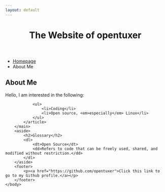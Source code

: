 ```yaml
---
layout: default
---
```

<html lang="en-US">
	<head>
		<meta charset="utf-8" />
		<meta name="viewport" content="width=device-width" />
		<title>About Me</title>
	</head>
	<body>
		<header>
			<h1>The Website of  opentuxer</h1>
		</header>
		<nav>
	    		<ul>
				<li><a href="index.html">Homepage</a></li>
				<li>About Me</li>
			</ul>
		</nav>
    		<main>
			<article>
				<h2>About Me</h2>	
				<p>Hello, I am interested in the following:</p>
		  
				<ul>
					<li>Coding</li>
					<li>Open source, <em>especially</em> Linux</li>
				</ul>
			</article>
		</main>
		<aside>
			<h2>Glossary</h2>
			<dl>
				<dt>Open Source</dt>
				<dd>Refers to code that can be freely used, shared, and modified without restriction.</dd>
			</dl>
		</aside>
		<footer>
			<p><a href="https://github.com/opentuxer">Click this link to go to my Github profile.</a></p>
		</footer>
	</body>
</html>
